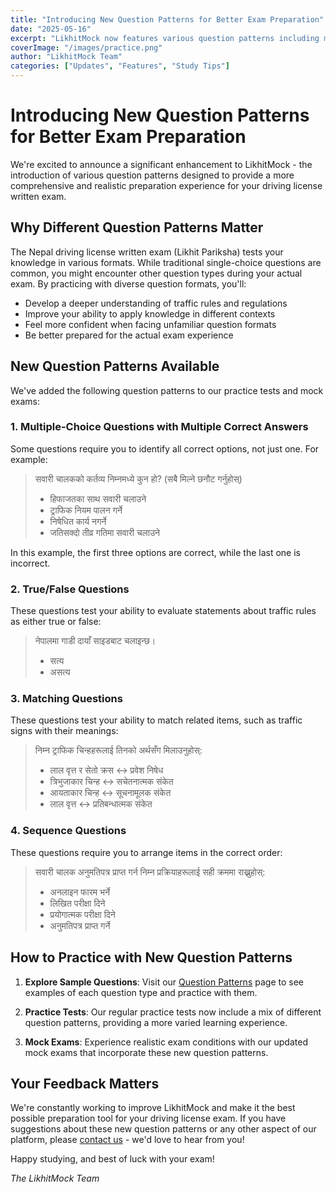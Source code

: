 ```yaml
---
title: "Introducing New Question Patterns for Better Exam Preparation"
date: "2025-05-16"
excerpt: "LikhitMock now features various question patterns including multiple-choice, matching, sequencing, and true/false questions to better prepare you for the driving license exam."
coverImage: "/images/practice.png"
author: "LikhitMock Team"
categories: ["Updates", "Features", "Study Tips"]
---
```


# Introducing New Question Patterns for Better Exam Preparation

We're excited to announce a significant enhancement to LikhitMock - the introduction of various question patterns designed to provide a more comprehensive and realistic preparation experience for your driving license written exam.

## Why Different Question Patterns Matter

The Nepal driving license written exam (Likhit Pariksha) tests your knowledge in various formats. While traditional single-choice questions are common, you might encounter other question types during your actual exam. By practicing with diverse question formats, you'll:

- Develop a deeper understanding of traffic rules and regulations
- Improve your ability to apply knowledge in different contexts
- Feel more confident when facing unfamiliar question formats
- Be better prepared for the actual exam experience

## New Question Patterns Available

We've added the following question patterns to our practice tests and mock exams:

### 1. Multiple-Choice Questions with Multiple Correct Answers

Some questions require you to identify all correct options, not just one. For example:

> सवारी चालकको कर्तव्य निम्नमध्ये कुन हो? (सबै मिल्ने छनौट गर्नुहोस्)
> 
> - हिफाजतका साथ सवारी चलाउने
> - ट्राफिक नियम पालन गर्ने
> - निषेधित कार्य नगर्ने
> - जतिसक्दो तीव्र गतिमा सवारी चलाउने

In this example, the first three options are correct, while the last one is incorrect.

### 2. True/False Questions

These questions test your ability to evaluate statements about traffic rules as either true or false:

> नेपालमा गाडी दायाँ साइडबाट चलाइन्छ।
> 
> - सत्य
> - असत्य

### 3. Matching Questions

These questions test your ability to match related items, such as traffic signs with their meanings:

> निम्न ट्राफिक चिन्हहरूलाई तिनको अर्थसँग मिलाउनुहोस्:
> 
> - लाल वृत्त र सेतो क्रस ↔ प्रवेश निषेध
> - त्रिभुजाकार चिन्ह ↔ सचेतनात्मक संकेत
> - आयताकार चिन्ह ↔ सूचनामूलक संकेत
> - लाल वृत्त ↔ प्रतिबन्धात्मक संकेत

### 4. Sequence Questions

These questions require you to arrange items in the correct order:

> सवारी चालक अनुमतिपत्र प्राप्त गर्न निम्न प्रक्रियाहरूलाई सही क्रममा राख्नुहोस्:
> 
> - अनलाइन फारम भर्ने
> - लिखित परीक्षा दिने
> - प्रयोगात्मक परीक्षा दिने
> - अनुमतिपत्र प्राप्त गर्ने

## How to Practice with New Question Patterns

1. **Explore Sample Questions**: Visit our [Question Patterns](/pattern-examples) page to see examples of each question type and practice with them.

2. **Practice Tests**: Our regular practice tests now include a mix of different question patterns, providing a more varied learning experience.

3. **Mock Exams**: Experience realistic exam conditions with our updated mock exams that incorporate these new question patterns.

## Your Feedback Matters

We're constantly working to improve LikhitMock and make it the best possible preparation tool for your driving license exam. If you have suggestions about these new question patterns or any other aspect of our platform, please [contact us](/contact) - we'd love to hear from you!

Happy studying, and best of luck with your exam!

*The LikhitMock Team*
